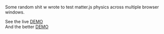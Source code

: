Some random shit w wrote to test matter.js physics across multiple browser windows.

See the live [DEMO](https://adam-sandler.de/bounce1)\
And the better [DEMO](https://adam-sandler.de/iloveyou)
